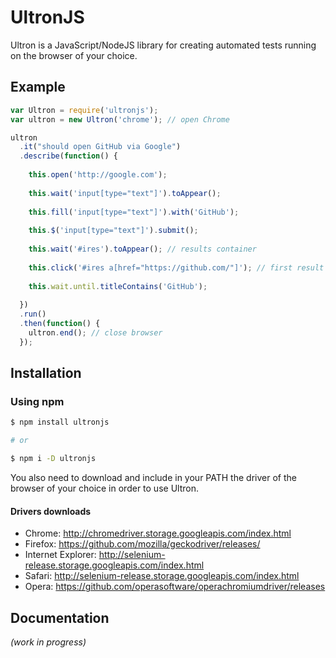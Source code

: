 # UltronJS

Ultron is a JavaScript/NodeJS library for creating automated tests running on the browser of your choice.

## Example

````javascript
var Ultron = require('ultronjs');
var ultron = new Ultron('chrome'); // open Chrome

ultron
  .it("should open GitHub via Google")
  .describe(function() {
    
    this.open('http://google.com');
    
    this.wait('input[type="text"]').toAppear();
    
    this.fill('input[type="text"]').with('GitHub');
    
    this.$('input[type="text"]').submit();
    
    this.wait('#ires').toAppear(); // results container
    
    this.click('#ires a[href="https://github.com/"]'); // first result
    
    this.wait.until.titleContains('GitHub');
    
  })
  .run()
  .then(function() {
    ultron.end(); // close browser
  });
````

## Installation

### Using npm
````bash
$ npm install ultronjs

# or

$ npm i -D ultronjs
````

You also need to download and include in your PATH the driver of the browser of your choice in order to use Ultron.
#### Drivers downloads
* Chrome: http://chromedriver.storage.googleapis.com/index.html
* Firefox: https://github.com/mozilla/geckodriver/releases/
* Internet Explorer: http://selenium-release.storage.googleapis.com/index.html
* Safari: http://selenium-release.storage.googleapis.com/index.html
* Opera: https://github.com/operasoftware/operachromiumdriver/releases

## Documentation

*(work in progress)*
